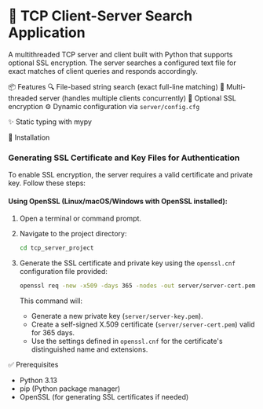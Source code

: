 # 🔐 TCP Client-Server Search Application
A multithreaded TCP server and client built with Python that supports optional SSL encryption. The server searches a configured text file for exact matches of client queries and responds accordingly.

📦 Features
🔍 File-based string search (exact full-line matching)
🧵 Multi-threaded server (handles multiple clients concurrently)
🔐 Optional SSL encryption
⚙️ Dynamic configuration via `server/config.cfg`


✨ Static typing with mypy


🚀 Installation

### Generating SSL Certificate and Key Files for Authentication

To enable SSL encryption, the server requires a valid certificate and private key. Follow these steps:

#### Using OpenSSL (Linux/macOS/Windows with OpenSSL installed):

1. Open a terminal or command prompt.

2. Navigate to the project directory:
   ```bash
   cd tcp_server_project


3.  Generate the SSL certificate and private key using the `openssl.cnf` configuration file provided:
    ```bash
    openssl req -new -x509 -days 365 -nodes -out server/server-cert.pem -keyout server/server-key.pem -config openssl.cnf
    ```
    This command will:
    * Generate a new private key (`server/server-key.pem`).
    * Create a self-signed X.509 certificate (`server/server-cert.pem`) valid for 365 days.
    * Use the settings defined in `openssl.cnf` for the certificate's distinguished name and extensions.

✅ Prerequisites
* Python 3.13
* pip (Python package manager)
* OpenSSL (for generating SSL certificates if needed)